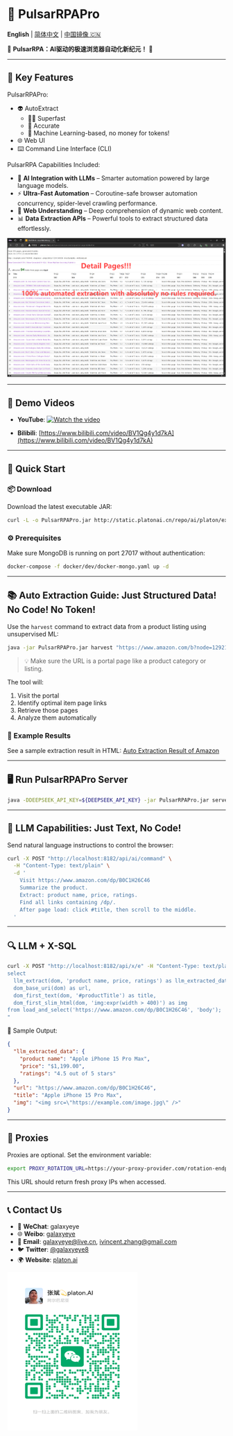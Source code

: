 # 🚀 PulsarRPAPro

**English** | [简体中文](README-CN.md) | [中国镜像 🇨🇳](https://gitee.com/platonai_galaxyeye/exotic)

💖 **PulsarRPA：AI驱动的极速浏览器自动化新纪元！** 💖

---

## 🌟 Key Features

PulsarRPAPro:

* 👽 AutoExtract
    * 🏃‍♂️ Superfast
    * 🎯 Accurate
    * 🤖 Machine Learning-based, no money for tokens!
* 🌐 Web UI
* ⌨️ Command Line Interface (CLI)

PulsarRPA Capabilities Included:

- 🤖 **AI Integration with LLMs** – Smarter automation powered by large language models.
- ⚡ **Ultra-Fast Automation** – Coroutine-safe browser automation concurrency, spider-level crawling performance.
- 🧠 **Web Understanding** – Deep comprehension of dynamic web content.
- 📊 **Data Extraction APIs** – Powerful tools to extract structured data effortlessly.

![Auto Extraction Result Snapshot](docs/amazon.png)

---

## 🎥 Demo Videos

* **YouTube**:
  [![Watch the video](https://img.youtube.com/vi/qoXbnL4wdtc/0.jpg)](https://www.youtube.com/watch?v=qoXbnL4wdtc)

* **Bilibili**:
  [https://www.bilibili.com/video/BV1Qg4y1d7kA](https://www.bilibili.com/video/BV1Qg4y1d7kA)

---

## 🚀 Quick Start

### 📦 Download

Download the latest executable JAR:

```bash
curl -L -o PulsarRPAPro.jar http://static.platonai.cn/repo/ai/platon/exotic/PulsarRPAPro.jar
```

### ⚙️ Prerequisites

Make sure MongoDB is running on port 27017 without authentication:

```bash
docker-compose -f docker/dev/docker-mongo.yaml up -d
```

---

## 📚 Auto Extraction Guide: Just Structured Data! No Code! No Token!

Use the `harvest` command to extract data from a product listing using unsupervised ML:

```bash
java -jar PulsarRPAPro.jar harvest "https://www.amazon.com/b?node=1292115011" -diagnose -refresh
```

> 💡 Make sure the URL is a portal page like a product category or listing.

The tool will:

1. Visit the portal
2. Identify optimal item page links
3. Retrieve those pages
4. Analyze them automatically

### 📄 Example Results

See a sample extraction result in HTML:
[Auto Extraction Result of Amazon](docs/amazon-harvest-result.html)

---

## 🖥️ Run PulsarRPAPro Server

```bash
java -DDEEPSEEK_API_KEY=${DEEPSEEK_API_KEY} -jar PulsarRPAPro.jar serve
```

---

## 🧠 LLM Capabilities: Just Text, No Code!

Send natural language instructions to control the browser:

```bash
curl -X POST "http://localhost:8182/api/ai/command" \
  -H "Content-Type: text/plain" \
  -d '
    Visit https://www.amazon.com/dp/B0C1H26C46
    Summarize the product.
    Extract: product name, price, ratings.
    Find all links containing /dp/.
    After page load: click #title, then scroll to the middle.
  '
```

---

## 🔍 LLM + X-SQL

```bash
curl -X POST "http://localhost:8182/api/x/e" -H "Content-Type: text/plain" -d "
select
  llm_extract(dom, 'product name, price, ratings') as llm_extracted_data,
  dom_base_uri(dom) as url,
  dom_first_text(dom, '#productTitle') as title,
  dom_first_slim_html(dom, 'img:expr(width > 400)') as img
from load_and_select('https://www.amazon.com/dp/B0C1H26C46', 'body');
"
```

🔎 Sample Output:

```json
{
  "llm_extracted_data": {
    "product name": "Apple iPhone 15 Pro Max",
    "price": "$1,199.00",
    "ratings": "4.5 out of 5 stars"
  },
  "url": "https://www.amazon.com/dp/B0C1H26C46",
  "title": "Apple iPhone 15 Pro Max",
  "img": "<img src=\"https://example.com/image.jpg\" />"
}
```

---

## 🔧 Proxies

Proxies are optional. Set the environment variable:

```bash
export PROXY_ROTATION_URL=https://your-proxy-provider.com/rotation-endpoint
```

This URL should return fresh proxy IPs when accessed.

---

## 📞 Contact Us

* 💬 **WeChat**: galaxyeye
* 🌐 **Weibo**: [galaxyeye](https://weibo.com/galaxyeye)
* 📧 **Email**: [galaxyeye@live.cn](mailto:galaxyeye@live.cn), [ivincent.zhang@gmail.com](mailto:ivincent.zhang@gmail.com)
* 🐦 **Twitter**: [@galaxyeye8](https://twitter.com/galaxyeye8)
* 🌍 **Website**: [platon.ai](https://platon.ai)

<div style="display: flex;">
  <img src="docs/images/wechat-author.png" width="300" height="365" alt="WeChat QR Code" />
</div>
